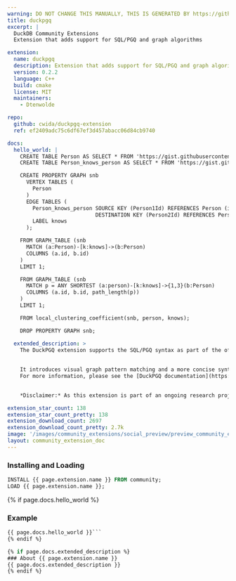 ```yaml
---
warning: DO NOT CHANGE THIS MANUALLY, THIS IS GENERATED BY https://github/duckdb/community-extensions repository, check README there
title: duckpgq
excerpt: |
  DuckDB Community Extensions
  Extension that adds support for SQL/PGQ and graph algorithms

extension:
  name: duckpgq
  description: Extension that adds support for SQL/PGQ and graph algorithms
  version: 0.2.2
  language: C++
  build: cmake
  license: MIT
  maintainers:
    - Dtenwolde

repo:
  github: cwida/duckpgq-extension
  ref: ef2409adc75c6df67ef3d457abacc06d84cb9740

docs:
  hello_world: |
    CREATE TABLE Person AS SELECT * FROM 'https://gist.githubusercontent.com/Dtenwolde/2b02aebbed3c9638a06fda8ee0088a36/raw/8c4dc551f7344b12eaff2d1438c9da08649d00ec/person-sf0.003.csv';
    CREATE TABLE Person_knows_person AS SELECT * FROM 'https://gist.githubusercontent.com/Dtenwolde/81c32c9002d4059c2c3073dbca155275/raw/8b440e810a48dcaa08c07086e493ec0e2ec6b3cb/person_knows_person-sf0.003.csv';

    CREATE PROPERTY GRAPH snb
      VERTEX TABLES (
        Person
      )
      EDGE TABLES (
        Person_knows_person SOURCE KEY (Person1Id) REFERENCES Person (id)
                            DESTINATION KEY (Person2Id) REFERENCES Person (id)
        LABEL knows
      );

    FROM GRAPH_TABLE (snb
      MATCH (a:Person)-[k:knows]->(b:Person)
      COLUMNS (a.id, b.id)
    )
    LIMIT 1;

    FROM GRAPH_TABLE (snb 
      MATCH p = ANY SHORTEST (a:person)-[k:knows]->{1,3}(b:Person) 
      COLUMNS (a.id, b.id, path_length(p))
    ) 
    LIMIT 1;

    FROM local_clustering_coefficient(snb, person, knows);

    DROP PROPERTY GRAPH snb; 

  extended_description: >
    The DuckPGQ extension supports the SQL/PGQ syntax as part of the official SQL:2023 standard developed by ISO.
    
    
    It introduces visual graph pattern matching and a more concise syntax for path-finding.
    For more information, please see the [DuckPGQ documentation](https://duckpgq.org).
    

    *Disclaimer:* As this extension is part of an ongoing research project by the Database Architectures group at CWI, some features may still be under development. We appreciate your understanding and patience as we continue to improve it.

extension_star_count: 138
extension_star_count_pretty: 138
extension_download_count: 2697
extension_download_count_pretty: 2.7k
image: '/images/community_extensions/social_preview/preview_community_extension_duckpgq.png'
layout: community_extension_doc
---
```


### Installing and Loading
```sql
INSTALL {{ page.extension.name }} FROM community;
LOAD {{ page.extension.name }};
```

{% if page.docs.hello_world %}
### Example
```sql
{{ page.docs.hello_world }}```
{% endif %}

{% if page.docs.extended_description %}
### About {{ page.extension.name }}
{{ page.docs.extended_description }}
{% endif %}


